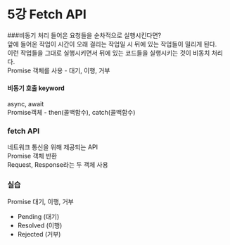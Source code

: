 # 5강 Fetch API
###비동기 처리
들어온 요청들을 순차적으로 실행시킨다면? </br>
앞에 들어온 작업이 시간이 오래 걸리는 작업일 시 뒤에 있는 작업들이 밀리게 된다.</br>
이런 작업들을 그대로 실행시키면서 뒤에 있는 코드들을 실행시키는 것이 비동치 처리다.</br>
Promise 객체를 사용 - 대기, 이행, 거부</br>
#### 비동기 호출 keyword</br>
async, await</br>
Promise객체 - then(콜백함수), catch(콜백함수)</br>
### fetch API
네트워크 통신을 위해 제공되는 API</br>
Promise 객체 반환</br>
Request, Response라는 두 객체 사용</br>
### 실습
Promise 대기, 이행, 거부
- Pending (대기)
- Resolved (이행)
- Rejected (거부)

